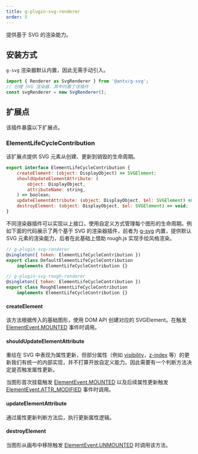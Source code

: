 ```yaml
---
title: g-plugin-svg-renderer
order: 5
---
```


提供基于 SVG 的渲染能力。

## 安装方式

`g-svg` 渲染器默认内置，因此无需手动引入。

```js
import { Renderer as SvgRenderer } from '@antv/g-svg';
// 创建 SVG 渲染器，其中内置了该插件
const svgRenderer = new SvgRenderer();
```

## 扩展点

该插件暴露以下扩展点。

### ElementLifeCycleContribution

该扩展点提供 SVG 元素从创建、更新到销毁的生命周期。

```js
export interface ElementLifeCycleContribution {
    createElement: (object: DisplayObject) => SVGElement;
    shouldUpdateElementAttribute: (
        object: DisplayObject,
        attributeName: string,
    ) => boolean;
    updateElementAttribute: (object: DisplayObject, $el: SVGElement) => void;
    destroyElement: (object: DisplayObject, $el: SVGElement) => void;
}
```

不同渲染器插件可以实现以上接口，使用自定义方式管理每个图形的生命周期。例如下面的代码展示了两个基于 SVG 的渲染器插件，前者为 [g-svg](/api/renderer/svg) 内置，提供默认 SVG 元素的渲染能力，后者在此基础上借助 rough.js 实现手绘风格渲染。

```js
// g-plugin-svg-renderer
@singleton({ token: ElementLifeCycleContribution })
export class DefaultElementLifeCycleContribution
    implements ElementLifeCycleContribution {}

// g-plugin-svg-rough-renderer
@singleton({ token: ElementLifeCycleContribution })
export class RoughElementLifeCycleContribution
    implements ElementLifeCycleContribution {}
```

#### createElement

该方法根据传入的基础图形，使用 DOM API 创建对应的 SVGElement。在触发 [ElementEvent.MOUNTED](/api/basic/display-object#生命周期事件监听) 事件时调用。

#### shouldUpdateElementAttribute

重绘在 SVG 中表现为属性更新，但部分属性（例如 [visibility](/api/basic/display-object#隐藏显示)，[z-index](/api/basic/display-object#zindex) 等）的更新我们有统一的内部实现，并不打算开放自定义能力。因此需要有一个判断方法决定是否触发属性更新。

当图形首次挂载触发 [ElementEvent.MOUNTED](/api/basic/display-object#生命周期事件监听) 以及后续属性更新触发 [ElementEvent.ATTR_MODIFIED](/api/basic/display-object#生命周期事件监听) 事件时调用。

#### updateElementAttribute

通过属性更新判断方法后，执行更新属性逻辑。

#### destroyElement

当图形从画布中移除触发 [ElementEvent.UNMOUNTED](/api/basic/display-object#生命周期事件监听) 时调用该方法。
